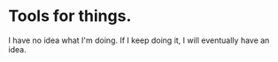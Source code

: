 # Tools for things.
I have no idea what I'm doing.
If I keep doing it, I will eventually have an idea.